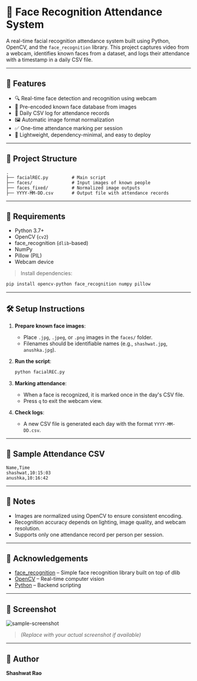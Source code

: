 
# 🎥 Face Recognition Attendance System

A real-time facial recognition attendance system built using Python, OpenCV, and the `face_recognition` library. This project captures video from a webcam, identifies known faces from a dataset, and logs their attendance with a timestamp in a daily CSV file.

---

## 🚀 Features

- 🔍 Real-time face detection and recognition using webcam
- 🧠 Pre-encoded known face database from images
- 📅 Daily CSV log for attendance records
- 🖼️ Automatic image format normalization
- ✅ One-time attendance marking per session
- 🧾 Lightweight, dependency-minimal, and easy to deploy

---

## 📂 Project Structure

```
.
├── facialREC.py         # Main script
├── faces/               # Input images of known people
├── faces_fixed/         # Normalized image outputs
├── YYYY-MM-DD.csv       # Output file with attendance records
```

---

## 🧰 Requirements

- Python 3.7+
- OpenCV (`cv2`)
- face_recognition (`dlib`-based)
- NumPy
- Pillow (PIL)
- Webcam device

> Install dependencies:
```bash
pip install opencv-python face_recognition numpy pillow
```

---

## 🛠️ Setup Instructions

1. **Prepare known face images**:
   - Place `.jpg`, `.jpeg`, or `.png` images in the `faces/` folder.
   - Filenames should be identifiable names (e.g., `shashwat.jpg`, `anushka.jpg`).

2. **Run the script**:
   ```bash
   python facialREC.py
   ```

3. **Marking attendance**:
   - When a face is recognized, it is marked once in the day's CSV file.
   - Press `q` to exit the webcam view.

4. **Check logs**:
   - A new CSV file is generated each day with the format `YYYY-MM-DD.csv`.

---

## 📝 Sample Attendance CSV

```
Name,Time
shashwat,10:15:03
anushka,10:16:42
```

---

## 📌 Notes

- Images are normalized using OpenCV to ensure consistent encoding.
- Recognition accuracy depends on lighting, image quality, and webcam resolution.
- Supports only one attendance record per person per session.

---

## 🧠 Acknowledgements

- [face_recognition](https://github.com/ageitgey/face_recognition) – Simple face recognition library built on top of dlib
- [OpenCV](https://opencv.org/) – Real-time computer vision
- [Python](https://www.python.org/) – Backend scripting

---

## 📸 Screenshot

![sample-screenshot](https://via.placeholder.com/600x300?text=Attendance+UI+Preview)

> *(Replace with your actual screenshot if available)*

---

## 👤 Author

**Shashwat Rao**
